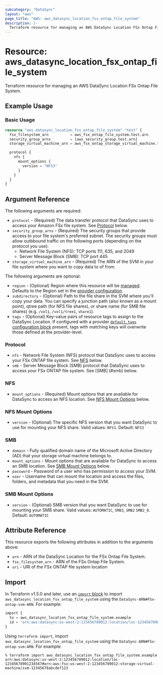 ```yaml
---
subcategory: "DataSync"
layout: "aws"
page_title: "AWS: aws_datasync_location_fsx_ontap_file_system"
description: |-
  Terraform resource for managing an AWS DataSync Location FSx Ontap File System.
---
```


# Resource: aws_datasync_location_fsx_ontap_file_system

Terraform resource for managing an AWS DataSync Location FSx Ontap File System.

## Example Usage

### Basic Usage

```terraform
resource "aws_datasync_location_fsx_ontap_file_system" "test" {
  fsx_filesystem_arn          = aws_fsx_ontap_file_system.test.arn
  security_group_arns         = [aws_security_group.test.arn]
  storage_virtual_machine_arn = aws_fsx_ontap_storage_virtual_machine.test.arn

  protocol {
    nfs {
      mount_options {
        version = "NFS3"
      }
    }
  }
}
```

## Argument Reference

The following arguments are required:

* `protocol` - (Required) The data transfer protocol that DataSync uses to access your Amazon FSx file system. See [Protocol](#protocol) below.
* `security_group_arns` - (Required) The security groups that provide access to your file system's preferred subnet. The security groups must allow outbbound traffic on the following ports (depending on the protocol you use):
    * Network File System (NFS): TCP ports 111, 635, and 2049
    * Server Message Block (SMB): TCP port 445
* `storage_virtual_machine_arn` - (Required) The ARN of the SVM in your file system where you want to copy data to of from.

The following arguments are optional:

* `region` - (Optional) Region where this resource will be [managed](https://docs.aws.amazon.com/general/latest/gr/rande.html#regional-endpoints). Defaults to the Region set in the [provider configuration](https://registry.terraform.io/providers/hashicorp/aws/latest/docs#aws-configuration-reference).
* `subdirectory` - (Optional) Path to the file share in the SVM where you'll copy your data. You can specify a junction path (also known as a mount point), qtree path (for NFS file shares), or share name (for SMB file shares) (e.g. `/vol1`, `/vol1/tree1`, `share1`).
* `tags` - (Optional) Key-value pairs of resource tags to assign to the DataSync Location. If configured with a provider [`default_tags` configuration block](https://registry.terraform.io/providers/hashicorp/aws/latest/docs#default_tags-configuration-block) present, tags with matching keys will overwrite those defined at the provider-level.

### Protocol

* `nfs` - Network File System (NFS) protocol that DataSync uses to access your FSx ONTAP file system. See [NFS](#nfs) below.
* `smb` - Server Message Block (SMB) protocol that DataSync uses to access your FSx ONTAP file system. See [SMB] (#smb) below.

### NFS

* `mount_options` - (Required) Mount options that are available for DataSync to access an NFS location. See [NFS Mount Options](#nfs-mount-options) below.

### NFS Mount Options

* `version` - (Optional) The specific NFS version that you want DataSync to use for mounting your NFS share. Valid values: `NFS3`. Default: `NFS3`

### SMB

* `domain` - Fully qualified domain name of the Microsoft Active Directory (AD) that your storage virtual machine belongs to.
* `mount_options` - Mount options that are available for DataSync to access an SMB location. See [SMB Mount Options](#smb-mount-options) below.
* `password` - Password of a user who has permission to access your SVM.
* `user` - Username that can mount the location and access the files, folders, and metadata that you need in the SVM.

### SMB Mount Options

* `version` - (Optional) SMB version that you want DataSync to use for mounting your SMB share. Valid values: `AUTOMATIC`, `SMB3`, `SMB2` `SMB2_0`. Default: `AUTOMATIC`

## Attribute Reference

This resource exports the following attributes in addition to the arguments above:

* `arn` - ARN of the DataSync Location for the FSx Ontap File System.
* `fsx_filesystem_arn` - ARN of the FSx Ontap File System.
* `uri` - URI of the FSx ONTAP file system location

## Import

In Terraform v1.5.0 and later, use an [`import` block](https://developer.hashicorp.com/terraform/language/import) to import `aws_datasync_location_fsx_ontap_file_system` using the `DataSync-ARN#FSx-ontap-svm-ARN`. For example:

```terraform
import {
  to = aws_datasync_location_fsx_ontap_file_system.example
  id = "arn:aws:datasync:us-west-2:123456789012:location/loc-12345678901234567#arn:aws:fsx:us-west-2:123456789012:storage-virtual-machine/svm-12345678abcdef123"
}
```

Using `terraform import`, import `aws_datasync_location_fsx_ontap_file_system` using the `DataSync-ARN#FSx-ontap-svm-ARN`. For example:

```console
% terraform import aws_datasync_location_fsx_ontap_file_system.example arn:aws:datasync:us-west-2:123456789012:location/loc-12345678901234567#arn:aws:fsx:us-west-2:123456789012:storage-virtual-machine/svm-12345678abcdef123
```
